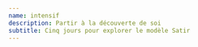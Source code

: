 ```yaml
---
name: intensif
description: Partir à la découverte de soi
subtitle: Cinq jours pour explorer le modèle Satir
---
```

